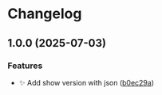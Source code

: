 # Changelog

## 1.0.0 (2025-07-03)


### Features

* ✨ Add show version with json ([b0ec29a](https://github.com/AnaelTech/springx-cli/commit/b0ec29a4deb6cc218e6fde2bba3aa30273358d70))
